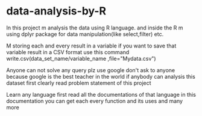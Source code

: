 # data-analysis-by-R

In this project m analysis the data using R language.
and inside the R m using dplyr package for data manipulation(like select,filter) etc.

M storing each and every result in a variable if you want to save that variable result in a CSV format use this command
write.csv(data_set_name/variable_name ,file="Mydata.csv")


Anyone can not solve any query plz use google don't ask to anyone because google is the best teacher in the world
if anybody can analysis this dataset first clearly read problem statement of this project

Learn any language first read all the documentations of that language in this documentation you can get each every function and its uses and many more

